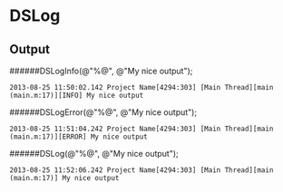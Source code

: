 DSLog
=========

Output
--------------------
######DSLogInfo(@"%@", @"My nice output");
```
2013-08-25 11:50:02.142 Project Name[4294:303] [Main Thread][main (main.m:17)][INFO] My nice output
```

######DSLogError(@"%@", @"My nice output");
```
2013-08-25 11:51:04.242 Project Name[4294:303] [Main Thread][main (main.m:17)][ERROR] My nice output
```

######DSLog(@"%@", @"My nice output");
```
2013-08-25 11:52:06.242 Project Name[4294:303] [Main Thread][main (main.m:17)] My nice output
```
